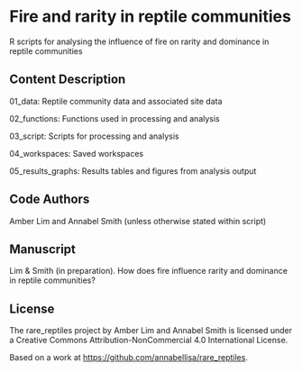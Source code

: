 # Fire and rarity in reptile communities

R scripts for analysing the influence of fire on rarity and dominance in reptile communities

## Content Description

01_data: Reptile community data and associated site data

02_functions: Functions used in processing and analysis

03_script: Scripts for processing and analysis

04_workspaces: Saved workspaces

05_results_graphs: Results tables and figures from analysis output

## Code Authors

Amber Lim and Annabel Smith (unless otherwise stated within script)

## Manuscript

Lim & Smith (in preparation). How does fire influence rarity and dominance in reptile communities?

## License

The rare_reptiles project by Amber Lim and Annabel Smith is licensed under a Creative Commons Attribution-NonCommercial 4.0 International License.

Based on a work at https://github.com/annabellisa/rare_reptiles.